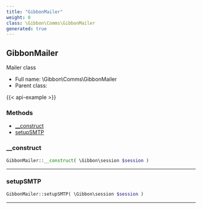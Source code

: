 ```yaml
---
title: "GibbonMailer"
weight: 0
class: \Gibbon\Comms\GibbonMailer
generated: true
---
```


## GibbonMailer

Mailer class



* Full name: \Gibbon\Comms\GibbonMailer
* Parent class: 

{{< api-example >}} 



### Methods

- [__construct](#__construct)
- [setupSMTP](#setupsmtp)




### __construct



```php
GibbonMailer::__construct( \Gibbon\session $session )
```









---

### setupSMTP



```php
GibbonMailer::setupSMTP( \Gibbon\session $session )
```









---

